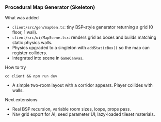 ### Procedural Map Generator (Skeleton)

What was added
- `client/src/gen/mapGen.ts`: tiny BSP-style generator returning a grid (0 floor, 1 wall).
- `client/src/ui/MapScene.tsx`: renders grid as boxes and builds matching static physics walls.
- Physics upgraded to a singleton with `addStaticBox()` so the map can register colliders.
- Integrated into scene in `GameCanvas`.

How to try
```
cd client && npm run dev
```
- A simple two-room layout with a corridor appears. Player collides with walls.

Next extensions
- Real BSP recursion, variable room sizes, loops, props pass.
- Nav grid export for AI; seed parameter UI; lazy-loaded tileset materials.


